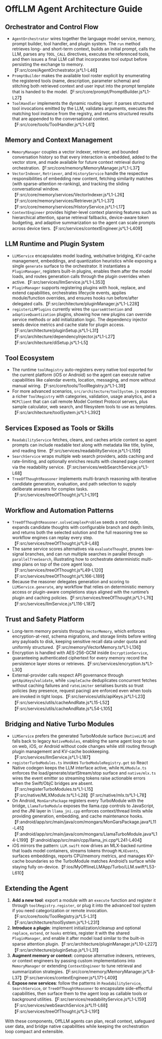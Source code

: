 # OffLLM Agent Architecture Guide

## Orchestrator and Control Flow

- `AgentOrchestrator` wires together the language model service, memory, prompt builder, tool handler, and plugin system. The `run` method retrieves long- and short-term context, builds an initial prompt, calls the LLM, parses any `TOOL_CALL` directives, executes the referenced tools, and then issues a final LLM call that incorporates tool output before persisting the exchange to memory.【F:src/core/AgentOrchestrator.js†L1-L46】
- `PromptBuilder` makes the available tool roster explicit by enumerating the registered tools (name, description, parameter schema) and stitching both retrieved context and user input into the prompt template that is handed to the model.【F:src/core/prompt/PromptBuilder.js†L1-L27】
- `ToolHandler` implements the dynamic routing layer: it parses structured tool invocations emitted by the LLM, validates arguments, executes the matching tool instance from the registry, and returns structured results that are appended to the conversational context.【F:src/core/tools/ToolHandler.js†L1-L61】

## Memory and Context Management

- `MemoryManager` couples a vector indexer, retriever, and bounded conversation history so that every interaction is embedded, added to the vector store, and made available for future context retrieval during orchestration.【F:src/core/memory/MemoryManager.js†L1-L37】
- `VectorIndexer`, `Retriever`, and `HistoryService` handle the respective responsibilities of embedding new content, fetching similarity matches (with sparse-attention re-ranking), and tracking the sliding conversational window.【F:src/core/memory/services/VectorIndexer.js†L1-L26】【F:src/core/memory/services/Retriever.js†L1-L37】【F:src/core/memory/services/HistoryService.js†L1-L17】
- `ContextEngineer` provides higher-level context planning features such as hierarchical attention, sparse retrieval fallbacks, device-aware token budgeting, and adaptive summarization so the agent can scale prompts across device tiers.【F:src/services/contextEngineer.js†L1-L409】

## LLM Runtime and Plugin System

- `LLMService` encapsulates model loading, web/native bridging, KV-cache management, embeddings, and quantization heuristics while exposing a single `generate` surface to the orchestrator. It instantiates a `PluginManager`, registers built-in plugins, enables them after the model loads, and routes generation calls through the plugin overrides when active.【F:src/services/llmService.js†L1-L353】
- `PluginManager` supports registering plugins with hook, replace, and extend capabilities, orchestrates lifecycle events, applies module/function overrides, and ensures hooks run before/after delegated calls.【F:src/architecture/pluginManager.js†L1-L228】
- `registerLLMPlugins` currently wires the `sparseAttention` and `adaptiveQuantization` plugins, showing how new plugins can override service methods or add initialization logic. The dependency injector seeds device metrics and cache state for plugin access.【F:src/architecture/pluginSetup.js†L1-L31】【F:src/architecture/dependencyInjector.js†L1-L27】【F:src/architecture/diSetup.js†L1-L5】

## Tool Ecosystem

- The runtime `toolRegistry` auto-registers every native tool exported for the current platform (iOS or Android) so the agent can execute native capabilities like calendar events, location, messaging, and more without manual wiring.【F:src/core/tools/ToolRegistry.js†L1-L39】
- For more advanced scenarios, `src/architecture/toolSystem.js` exposes a richer `ToolRegistry` with categories, validation, usage analytics, and a `MCPClient` that can call remote Model Context Protocol servers, plus sample calculator, web search, and filesystem tools to use as templates.【F:src/architecture/toolSystem.js†L1-L392】

## Services Exposed as Tools or Skills

- `ReadabilityService` fetches, cleans, and caches article content so agent prompts can include readable text along with metadata like title, byline, and reading time.【F:src/services/readabilityService.js†L1-L159】
- `SearchService` wraps multiple web search providers, adds caching and rate-limiting, and optionally enriches results with cleaned page content via the readability service.【F:src/services/webSearchService.js†L1-L68】
- `TreeOfThoughtReasoner` implements multi-branch reasoning with iterative candidate generation, evaluation, and path selection to supply deliberate answers for complex tasks.【F:src/services/treeOfThought.js†L1-L191】

## Workflow and Automation Patterns

- `TreeOfThoughtReasoner.solveComplexProblem` seeds a root node, expands candidate thoughts with configurable branch and depth limits, and returns both the selected solution and the full reasoning tree so workflow engines can replay every step.【F:src/services/treeOfThought.js†L9-L48】
- The same service scores alternatives via `evaluateThought`, prunes low-signal branches, and can run multiple searches in parallel through `parallelTreeSearch`, illustrating how to orchestrate deterministic multi-step plans on top of the core agent loop.【F:src/services/treeOfThought.js†L49-L120】【F:src/services/treeOfThought.js†L166-L189】
- Because the reasoner delegates generation and scoring to `LLMService.generate`, any workflow that relies on deterministic memory access or plugin-aware completions stays aligned with the runtime’s plugin and caching policies.【F:src/services/treeOfThought.js†L1-L76】【F:src/services/llmService.js†L116-L187】

## Trust and Safety Platform

- Long-term memory persists through `VectorMemory`, which enforces encryption-at-rest, schema migrations, and storage limits before writing any payloads to disk, keeping sensitive recall data under quota and uniformly structured.【F:src/memory/VectorMemory.ts†L1-L136】
- Encryption is handled with AES-256-GCM inside `EncryptionService`, guaranteeing authenticated ciphertext for every memory record the persistence layer stores or retrieves.【F:src/services/encryption.ts†L1-L30】
- External-provider calls respect API governance through `getApiKeys`/`validate`, while `simpleCache` deduplicates concurrent fetches without caching failures and `rateLimiter` serialises bursts so trust policies (key presence, request pacing) are enforced even when tools are invoked in tight loops.【F:src/services/utils/apiKeys.js†L1-L23】【F:src/services/utils/cacheAndRate.js†L15-L52】【F:src/services/utils/cacheAndRate.js†L54-L105】

## Bridging and Native Turbo Modules

- `LLMService` prefers the generated TurboModule surface (`NativeLLM`) and falls back to legacy `NativeModules`, enabling the same agent loop to run on web, iOS, or Android without code changes while still routing through plugin management and KV-cache bookkeeping.【F:src/services/llmService.js†L1-L187】
- `registerTurboModules.ts` invokes `TurboModuleRegistry.get` so React Native codegen keeps the LLM interface active, while `MLXModule.ts` enforces the load/generate/startStream/stop surface and `native/mlx.ts` wires the event emitter so streaming tokens raise actionable errors when the Swift/ObjC bridges are absent.【F:src/registerTurboModules.ts†L1-L15】【F:src/native/MLXModule.ts†L1-L28】【F:src/native/mlx.ts†L1-L78】
- On Android, `MonGarsPackage` registers every TurboModule with the bridge, `LlamaTurboModule` exposes the llama.cpp controls to JavaScript, and the JNI layer in `llama_jni.cpp` enforces context/thread limits while providing generation, embedding, and cache maintenance hooks.【F:android/app/src/main/java/com/mongars/MonGarsPackage.java†L11-L45】【F:android/app/src/main/java/com/mongars/LlamaTurboModule.java†L14-L199】【F:android/app/src/main/cpp/llama_jni.cpp†L241-L404】
- iOS mirrors the pattern: `LLM.swift` now drives an MLX-backed runtime that loads model containers, streams tokens through `MLXEvents`, surfaces embeddings, reports CPU/memory metrics, and manages KV-cache boundaries so the TurboModule matches Android’s surface while staying fully on-device.【F:ios/MyOfflineLLMApp/Turbo/LLM.swift†L53-L610】

## Extending the Agent

1. **Add a new tool**: export a module with an `execute` function and register it through `toolRegistry.register`, or plug it into the advanced tool system if you need categorization or remote invocation.【F:src/core/tools/ToolRegistry.js†L5-L31】【F:src/architecture/toolSystem.js†L1-L231】
2. **Introduce a plugin**: implement initialization/cleanup and optional `replace`, `extend`, or `hooks` entries, register it with the shared `PluginManager`, and enable it after model load similar to the built-in sparse attention plugin.【F:src/architecture/pluginManager.js†L10-L227】【F:src/architecture/pluginSetup.js†L1-L31】
3. **Augment memory or context**: compose alternative indexers, retrievers, or context engineers by passing custom implementations into `MemoryManager` or extending `ContextEngineer` to tune retrieval and summarization strategies.【F:src/core/memory/MemoryManager.js†L8-L37】【F:src/services/contextEngineer.js†L171-L409】
4. **Expose new services**: follow the patterns in `ReadabilityService`, `SearchService`, or `TreeOfThoughtReasoner` to encapsulate side-effectful capabilities, then surface them to the agent loop as callable tools or background utilities.【F:src/services/readabilityService.js†L1-L159】【F:src/services/webSearchService.js†L11-L68】【F:src/services/treeOfThought.js†L3-L191】

With these components, OffLLM agents can plan, recall context, safeguard user data, and bridge native capabilities while keeping the orchestration loop compact and extensible.
